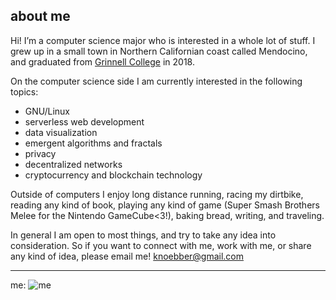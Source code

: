 ## about me
Hi! I’m a  computer science major who is interested in a whole lot of
stuff. I grew up in a small town in Northern Californian coast called Mendocino, and graduated
from [Grinnell College](https://grinnell.edu "grinnell") in 2018.

On the computer science side I am currently interested in the following topics:

* GNU/Linux
* serverless web development
* data visualization
* emergent algorithms and fractals
* privacy
* decentralized networks
* cryptocurrency and blockchain technology

Outside of computers I enjoy long distance running, racing my dirtbike, reading any kind of book,
playing any kind of game (Super Smash Brothers Melee for the Nintendo GameCube<3!), baking bread,
writing, and traveling.

In general I am open to most things, and try to take any idea into consideration.
So if you want to connect with me, work with me, or share any kind of idea, please email me!
knoebber@gmail.com

---

me:
![me](images/garden_portrait.jpg)
